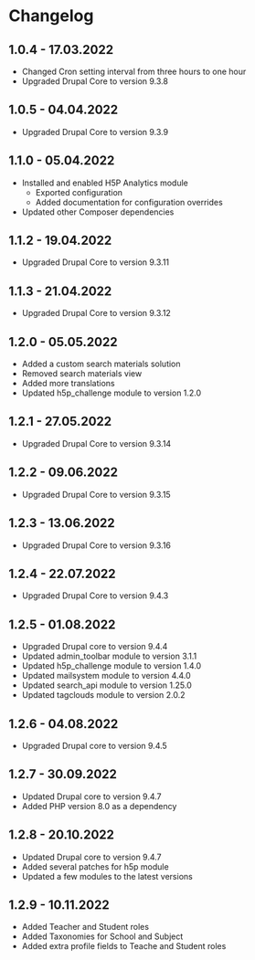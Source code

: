 # Changelog

## 1.0.4 - 17.03.2022

- Changed Cron setting interval from three hours to one hour
- Upgraded Drupal Core to version 9.3.8

## 1.0.5 - 04.04.2022

- Upgraded Drupal Core to version 9.3.9

## 1.1.0 - 05.04.2022

- Installed and enabled H5P Analytics module
  - Exported configuration
  - Added documentation for configuration overrides
- Updated other Composer dependencies

## 1.1.2 - 19.04.2022

- Upgraded Drupal Core to version 9.3.11

## 1.1.3 - 21.04.2022

- Upgraded Drupal Core to version 9.3.12

## 1.2.0 - 05.05.2022

 - Added a custom search materials solution
 - Removed search materials view
 - Added more translations
 - Updated h5p_challenge module to version 1.2.0

## 1.2.1 - 27.05.2022

- Upgraded Drupal Core to version 9.3.14

## 1.2.2 - 09.06.2022

- Upgraded Drupal Core to version 9.3.15

## 1.2.3 - 13.06.2022

- Upgraded Drupal Core to version 9.3.16

## 1.2.4 - 22.07.2022

- Upgraded Drupal Core to version 9.4.3

## 1.2.5 - 01.08.2022

- Upgraded Drupal core to version 9.4.4
- Updated admin_toolbar module to version 3.1.1
- Updated h5p_challenge module to version 1.4.0
- Updated mailsystem module to version 4.4.0
- Updated search_api module to version 1.25.0
- Updated tagclouds module to version 2.0.2

## 1.2.6 - 04.08.2022

- Upgraded Drupal core to version 9.4.5

## 1.2.7 - 30.09.2022

- Updated Drupal core to version 9.4.7
- Added PHP version 8.0 as a dependency

## 1.2.8 - 20.10.2022

- Updated Drupal core to version 9.4.7
- Added several patches for h5p module
- Updated a few modules to the latest versions

## 1.2.9 - 10.11.2022

- Added Teacher and Student roles
- Added Taxonomies for School and Subject
- Added extra profile fields to Teache and Student roles
